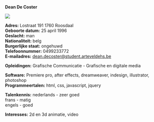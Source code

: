 <strong>Dean De Coster</strong>

<img src="C:\Users\DeanDeCoster\Pictures\dean.jpg">

<strong>Adres:</strong> Lostraat 191 1760 Roosdaal</br>
<strong>Geboorte datum:</strong> 25 april 1996</br>
<strong>Geslacht:</strong> man</br>
<strong>Nationaliteit:</strong> belg</br>
<strong>Burgerlijke staat:</strong> ongehuwd</br>
<strong>Telefoonnummer:</strong> 0499233772</br>
<strong>E-mailadres:</strong> dean.decoster@student.arteveldehs.be

<strong>Opleidingen:</strong> Grafische Communicatie - Grafische en digitale media

<strong>Software:</strong> Premiere pro, after effects, dreamweaver, indesign, illustrator, photoshop</br>
<strong>Programmeertalen:</strong> html, css, javascript, jquery

<strong>Talenkennis:</strong> nederlands - zeer goed</br>
            frans - matig</br>
            engels - goed

<strong>Interesses:</strong> 2d en 3d animatie, video
